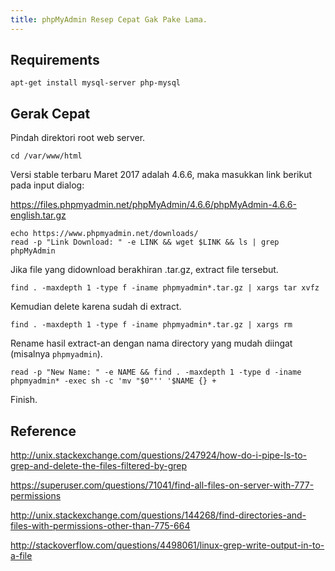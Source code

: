 ```yaml
---
title: phpMyAdmin Resep Cepat Gak Pake Lama.
---
```


## Requirements

```
apt-get install mysql-server php-mysql
```

## Gerak Cepat

Pindah direktori root web server.

```
cd /var/www/html
```

Versi stable terbaru Maret 2017 adalah 4.6.6, maka masukkan link berikut pada input dialog:

https://files.phpmyadmin.net/phpMyAdmin/4.6.6/phpMyAdmin-4.6.6-english.tar.gz

```
echo https://www.phpmyadmin.net/downloads/
read -p "Link Download: " -e LINK && wget $LINK && ls | grep phpMyAdmin
```

Jika file yang didownload berakhiran .tar.gz, extract file tersebut.

```
find . -maxdepth 1 -type f -iname phpmyadmin*.tar.gz | xargs tar xvfz
```

Kemudian delete karena sudah di extract.

```
find . -maxdepth 1 -type f -iname phpmyadmin*.tar.gz | xargs rm
```

Rename hasil extract-an dengan nama directory yang mudah diingat (misalnya `phpmyadmin`).

```
read -p "New Name: " -e NAME && find . -maxdepth 1 -type d -iname phpmyadmin* -exec sh -c 'mv "$0"'' '$NAME {} +
```

Finish.

## Reference

http://unix.stackexchange.com/questions/247924/how-do-i-pipe-ls-to-grep-and-delete-the-files-filtered-by-grep

https://superuser.com/questions/71041/find-all-files-on-server-with-777-permissions

http://unix.stackexchange.com/questions/144268/find-directories-and-files-with-permissions-other-than-775-664

http://stackoverflow.com/questions/4498061/linux-grep-write-output-in-to-a-file
